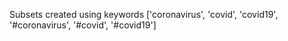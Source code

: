 Subsets created using keywords ['coronavirus', 'covid', 'covid19', '#coronavirus', '#covid', '#covid19']
